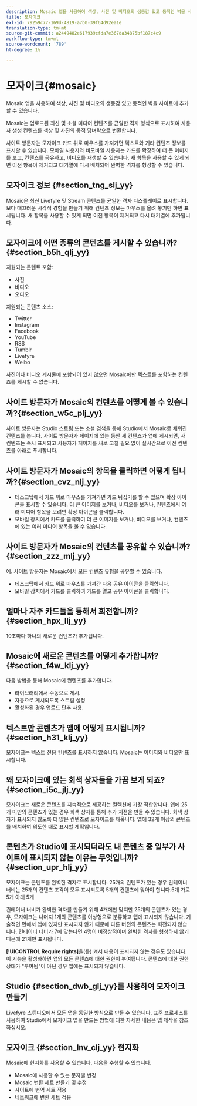 ```yaml
---
description: Mosaic 앱을 사용하여 색상, 사진 및 비디오의 생동감 있고 동적인 벽을 사이트에 추가할 수 있습니다.
title: 모자이크
exl-id: 79259c77-169d-4819-a7b0-39f64d92ea1e
translation-type: tm+mt
source-git-commit: a2449482e617939cfda7e367da34875bf187c4c9
workflow-type: tm+mt
source-wordcount: '789'
ht-degree: 1%

---
```


# 모자이크{#mosaic}

Mosaic 앱을 사용하여 색상, 사진 및 비디오의 생동감 있고 동적인 벽을 사이트에 추가할 수 있습니다.

Mosaic는 업로드된 최신 및 소셜 미디어 컨텐츠를 균일한 격자 형식으로 표시하여 사용자 생성 컨텐츠를 색상 및 사진의 동적 담벼락으로 변환합니다.

사이트 방문자는 모자이크 카드 위로 마우스를 가져가면 텍스트와 기타 컨텐츠 정보를 표시할 수 있습니다. 모바일 사용자와 비모바일 사용자는 카드를 확장하여 더 큰 이미지를 보고, 컨텐츠를 공유하고, 비디오를 재생할 수 있습니다. 새 항목을 사용할 수 있게 되면 이전 항목이 제거되고 대기열에 다시 배치되어 완벽한 격자를 형성할 수 있습니다.

## 모자이크 정보 {#section_tng_slj_yy}

Mosaic은 최신 Livefyre 및 Stream 콘텐츠를 균일한 격자 디스플레이로 표시합니다. 보다 매끄러운 시각적 경험을 만들기 위해 컨텐츠 정보는 마우스를 올려 놓기만 하면 표시됩니다. 새 항목을 사용할 수 있게 되면 이전 항목이 제거되고 다시 대기열에 추가됩니다.

## 모자이크에 어떤 종류의 콘텐츠를 게시할 수 있습니까?{#section_b5h_qlj_yy}

지원되는 콘텐트 포함:

* 사진
* 비디오
* 오디오

지원되는 콘텐츠 소스:

* Twitter
* Instagram
* Facebook
* YouTube
* RSS
* Tumblr
* Livefyre
* Weibo

사진이나 비디오 게시물에 포함되어 있지 않으면 Mosaic에만 텍스트를 포함하는 컨텐츠를 게시할 수 없습니다.

## 사이트 방문자가 Mosaic의 컨텐츠를 어떻게 볼 수 있습니까?{#section_w5c_plj_yy}

사이트 방문자는 Studio 스트림 또는 소셜 검색을 통해 Studio에서 Mosaic로 채워진 컨텐츠를 봅니다. 사이트 방문자가 페이지에 있는 동안 새 컨텐츠가 앱에 게시되면, 새 컨텐츠는 즉시 표시되고 사용자가 페이지를 새로 고칠 필요 없이 실시간으로 이전 컨텐츠를 아래로 푸시합니다.

## 사이트 방문자가 Mosaic의 항목을 클릭하면 어떻게 됩니까?{#section_cvz_nlj_yy}

* 데스크탑에서 카드 위로 마우스를 가져가면 카드 뒤집기를 할 수 있으며 확장 아이콘을 표시할 수 있습니다. 더 큰 이미지를 보거나, 비디오를 보거나, 컨텐츠에서 여러 미디어 항목을 보려면 확장 아이콘을 클릭합니다.
* 모바일 장치에서 카드를 클릭하여 더 큰 이미지를 보거나, 비디오를 보거나, 컨텐츠에 있는 여러 미디어 항목을 볼 수 있습니다.

## 사이트 방문자가 Mosaic의 컨텐츠를 공유할 수 있습니까?{#section_zzz_mlj_yy}

예. 사이트 방문자는 Mosaic에서 모든 컨텐츠 유형을 공유할 수 있습니다.

* 데스크탑에서 카드 위로 마우스를 가져간 다음 공유 아이콘을 클릭합니다.
* 모바일 장치에서 카드를 클릭하여 카드를 열고 공유 아이콘을 클릭합니다.

## 얼마나 자주 카드들을 통해서 회전합니까?{#section_hpx_llj_yy}

10초마다 하나의 새로운 컨텐츠가 추가됩니다.

## Mosaic에 새로운 콘텐츠를 어떻게 추가합니까?{#section_f4w_klj_yy}

다음 방법을 통해 Mosaic에 컨텐츠를 추가합니다.

* 라이브러리에서 수동으로 게시.
* 자동으로 게시되도록 스트림 설정
* 활성화된 경우 업로드 단추 사용.

## 텍스트만 콘텐츠가 앱에 어떻게 표시됩니까?{#section_h31_klj_yy}

모자이크는 텍스트 전용 컨텐츠를 표시하지 않습니다. Mosaic는 이미지와 비디오만 표시합니다.

## 왜 모자이크에 있는 회색 상자들을 가끔 보게 되죠?{#section_i5c_jlj_yy}

모자이크는 새로운 콘텐츠를 지속적으로 제공하는 컬렉션에 가장 적합합니다. 앱에 25개 미만의 콘텐츠가 있는 경우 회색 상자를 통해 추가 지점을 만들 수 있습니다. 회색 상자가 표시되지 않도록 더 많은 컨텐츠로 모자이크를 채웁니다. 앱에 32개 이상의 콘텐츠를 배치하여 의도한 대로 표시할 계획입니다.

## 콘텐츠가 Studio에 표시되더라도 내 콘텐츠 중 일부가 사이트에 표시되지 않는 이유는 무엇입니까?{#section_upr_hlj_yy}

모자이크는 콘텐츠를 완벽한 격자로 표시합니다. 25개의 컨텐츠가 있는 경우 컨테이너 너비는 25개의 컨텐츠 조각이 모두 표시되도록 5개의 컨텐츠에 맞아야 합니다.5개 가로 5개 아래 5개

컨테이너 너비가 완벽한 격자를 만들기 위해 4개에만 맞지만 25개의 콘텐츠가 있는 경우, 모자이크는 나머지 1개의 콘텐츠를 이상형으로 분류하고 앱에 표시되지 않습니다. 기술적인 면에서 앱에 있지만 표시되지 않기 때문에 다른 버전의 콘텐츠는 회전되지 않습니다. 컨테이너 너비가 7에 맞는다면 4명이 비정상적이며 완벽한 격자를 형성하지 않기 때문에 21개만 표시됩니다.

**[!UICONTROL Require rights]**&#x200B;을(를) 켜서 내용이 표시되지 않는 경우도 있습니다. 이 기능을 활성화하면 앱의 모든 콘텐츠에 대한 권한이 부여됩니다. 콘텐츠에 대한 권한 상태가 &quot;부여됨&quot;이 아닌 경우 앱에는 표시되지 않습니다.

## Studio {#section_dwb_glj_yy}를 사용하여 모자이크 만들기

Livefyre 스튜디오에서 모든 앱을 동일한 방식으로 만들 수 있습니다. 표준 프로세스를 사용하여 Studio에서 모자이크 앱을 만드는 방법에 대한 자세한 내용은 앱 제작을 참조하십시오.

## 모자이크 {#section_lnv_clj_yy} 현지화

Mosaic에 현지화를 사용할 수 있습니다. 다음을 수행할 수 있습니다.

* Mosaic에 사용할 수 있는 문자열 변경
* Mosaic 변환 세트 만들기 및 수정
* 사이트에 번역 세트 적용
* 네트워크에 변환 세트 적용
